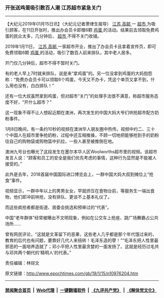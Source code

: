 ### 开张送鸡蛋吸引数百人潮 江苏超市紧急关门
------------------------

<p>
 【大纪元2019年01月15日讯】（大纪元记者萧律生报导）
 <a href="http://www.epochtimes.com/gb/tag/%E6%B1%9F%E8%8B%8F.html">
  江苏
 </a>
 <a href="http://www.epochtimes.com/gb/tag/%E9%AB%98%E9%82%AE.html">
  高邮
 </a>
 一
 <a href="http://www.epochtimes.com/gb/tag/%E8%B6%85%E5%B8%82.html">
  超市
 </a>
 为吸引顾客，在11日开张时，推出办会员卡即赠6颗
 <a href="http://www.epochtimes.com/gb/tag/%E9%B8%A1%E8%9B%8B.html">
  鸡蛋
 </a>
 的活动。结果前去领取免费鸡蛋的民众太多，几分钟后，
 <a href="http://www.epochtimes.com/gb/tag/%E8%B6%85%E5%B8%82.html">
  超市
 </a>
 不得不关门收铺。
</p>
<p>
 2019年1月11日，
 <a href="http://www.epochtimes.com/gb/tag/%E6%B1%9F%E8%8B%8F.html">
  江苏
 </a>
 <a href="http://www.epochtimes.com/gb/tag/%E9%AB%98%E9%82%AE.html">
  高邮
 </a>
 一家超市开业，推出了办会员卡且拿着宣传页，即可免费领取6颗
 <a href="http://www.epochtimes.com/gb/tag/%E9%B8%A1%E8%9B%8B.html">
  鸡蛋
 </a>
 的活动，吸引了数百人前来排队，其中老人居多。
</p>
<p>
 开门仅几分钟后，超市不得不暂时关门。
</p>
<p>
 有的老人早上7时就来排队，说是来“拿鸡蛋”的。另一位没拿到鸡蛋的大妈抱怨称：“免费办会员卡可以领取6个鸡蛋，今天又不办卡，凭这个单页又拿不到，什么用也没有，白白排队！”
</p>
<p>
 还有一位大叔虽然拿到鸡蛋，但对超市“关门”的处理手法很不满意，称超市服务态度不好，“开什么超市？”
</p>
<p>
 这一现象不得不让人想起近期在澳洲，再次发生的中国大妈大爷们哄抢超市配方奶粉事件。
</p>
<p>
 1月8日晚间，有一条约10秒的视频在澳洲华人朋友圈中热传。视频中约二、三十个中国人在超市里争抢奶粉，过程中还互相推搡，不顾一切地把能够抢到手的奶粉往自己的购物袋或购物篮中扒拉，一些人甚至被推倒在地。
</p>
<p>
 澳洲九号台也曝光了这段发生在墨尔本华人区Woolworths超市里的视频。该超市发言人说：“顾客和员工的安全是我们优先考虑的事情，这种行为显然是不能被人接受的。”
</p>
<p>
 此外是去年，2018首届中国国际进口博览会上，一群中国大妈大叔到摊位上“抢食”事件。
</p>
<p>
 视频显示，一群中年以上的男男女女，早就挤压在食物台前，等服务生一端出食物，他们即冲前哄抢，没有排队、更谈不上基本礼仪了。
</p>
<p>
 而这些疯抢者都是街道、居委会挑选和预审过的“代表”。
</p>
<p>
 中国“老年群体”经常被曝出不文明现象，例如在公交车上抢座、跳广场舞霸占公共场所……
</p>
<p>
 曾有网民评论，“这就是文革留下的恶果，这些老人几乎都是那个年代饿过来的，教育的后代也有问题，要靠好几代人来扭转！毛泽东造的孽！”“毛泽东把人性里最邪恶的一面培养造就了；邓小平把人性里最贪婪的一面发扬了。这就是经历过毛共与邓共两个朝代的‘精明人’的代表。”
</p>
<p>
 责任编辑：林琮文
</p>

原文链接：http://www.epochtimes.com/gb/19/1/15/n10976204.htm


------------------------
#### [禁闻聚合首页](https://github.com/gfw-breaker/banned-news/blob/master/README.md) &nbsp;|&nbsp; [Web代理](https://github.com/gfw-breaker/open-proxy/blob/master/README.md) &nbsp;|&nbsp; [一键翻墙软件](https://github.com/gfw-breaker/nogfw/blob/master/README.md) &nbsp;|&nbsp; [《九评共产党》](https://github.com/gfw-breaker/9ping.md/blob/master/README.md#九评之一评共产党是什么) &nbsp;|&nbsp; [《解体党文化》](https://github.com/gfw-breaker/jtdwh.md/blob/master/README.md#绪论)